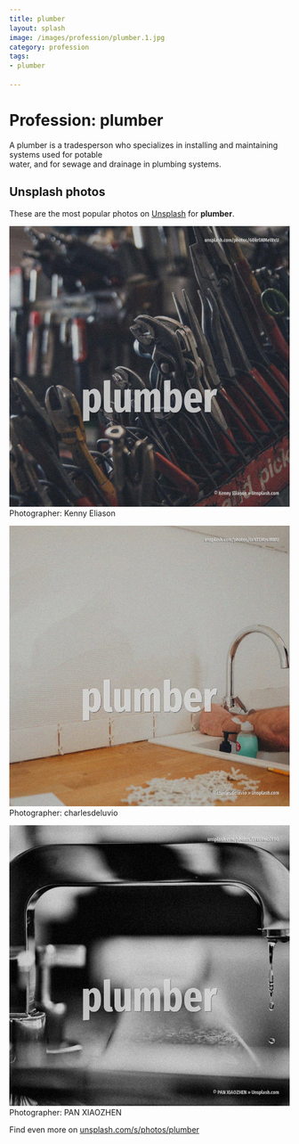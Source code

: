 ```yaml
---
title: plumber
layout: splash
image: /images/profession/plumber.1.jpg
category: profession
tags:
- plumber

---
```

# Profession: plumber

A plumber is a tradesperson who specializes in installing and maintaining systems used for potable  
water, and for sewage and drainage in plumbing systems.

 
## Unsplash photos
These are the most popular photos on [Unsplash](https://unsplash.com) for **plumber**.
 
![plumber](/images/profession/plumber.1.jpg)
Photographer:  Kenny Eliason
 
![plumber](/images/profession/plumber.2.jpg)
Photographer:  charlesdeluvio
 
![plumber](/images/profession/plumber.3.jpg)
Photographer:  PAN XIAOZHEN
 
Find even more on [unsplash.com/s/photos/plumber](https://unsplash.com/s/photos/plumber)
 
